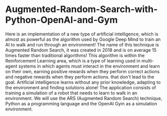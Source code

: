# Augmented-Random-Search-with-Python-OpenAI-and-Gym
Here is an implementation of a new type of artificial intelligence, which is almost as powerful as the algorithm used by Google Deep Mind to train an AI to walk and run through an environment! The name of this technique is Augmented Random Search, it was created in 2018 and is on average 15 times faster than traditional algorithms! This algorithm is within the Reinforcement Learning area, which is a type of learning used in multi-agent systems in which agents must interact in the environment and learn on their own, earning positive rewards when they perform correct actions and negative rewards when they perform actions. that don't lead to the goal. Artificial intelligence learns without any prior knowledge, adapting to the environment and finding solutions alone! The application consists of training a simulation of a robot that needs to learn to walk in an environment. We will use the ARS (Augmented Random Search) technique, Python as a programming language and the OpenAI Gym as a simulation environment.
